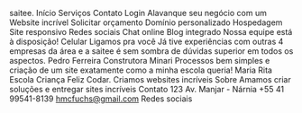 saitee.
Início Serviços Contato Login
Alavanque seu negócio com um
Website incrível
Solicitar orçamento
Domínio personalizado
Hospedagem
Site responsivo
Redes sociais
Chat online
Blog integrado
Nossa equipe está à disposição!
Celular Ligamos pra você
Já tive experiências com outras 4 empresas da área e a saitee é sem sombra de dúvidas superior em todos os aspectos.
Pedro Ferreira Construtora Minari
Processos bem simples e criação de um site exatamente como a minha escola queria!
Maria Rita
Escola Criança Feliz
Codar.
Criamos websites incríveis
Sobre
Amamos criar soluções
e entregar sites incríveis
Contato
123 Av. Manjar - Nárnia
+55 41 99541-8139
hmcfuchs@gmail.com
Redes sociais